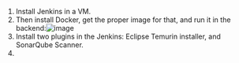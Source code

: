 1) Install Jenkins in a VM.
2) Then install Docker, get the proper image for that, and run it in the backend:![image](https://github.com/iemad/Learning-DevOps-2023/assets/17620076/6df8e024-7419-44c4-b15c-69862718ab5b)
3) Install two plugins in the Jenkins: Eclipse Temurin installer, and SonarQube Scanner.
4) 
